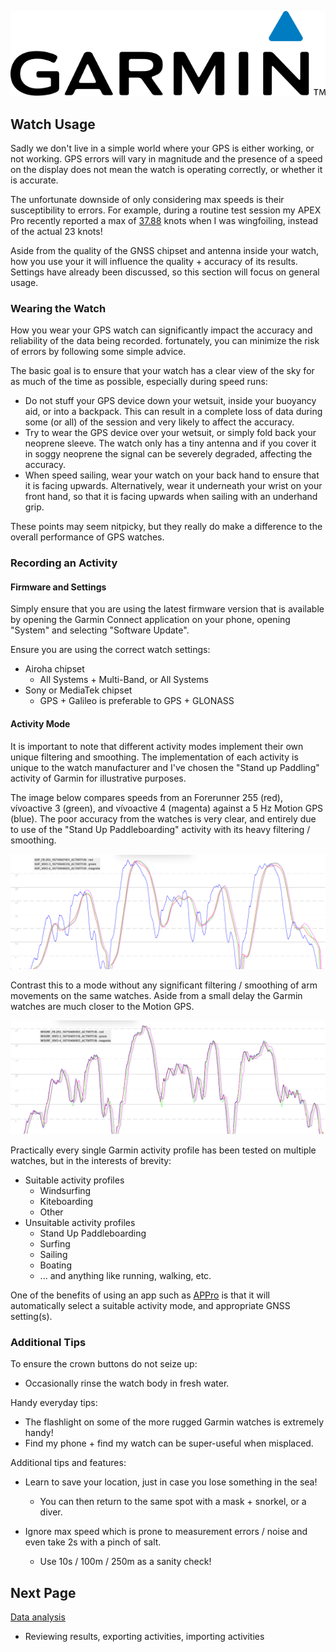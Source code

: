 ![GP3S Logo](../img/Garmin_logo_2006.png)



## Watch Usage

Sadly we don't live in a simple world where your GPS is either working, or not working. GPS errors will vary in magnitude and the presence of a speed on the display does not mean the watch is operating correctly, or whether it is accurate.

The unfortunate downside of only considering max speeds is their susceptibility to errors. For example, during a routine test session my APEX Pro recently reported a max of [37.88](https://www.facebook.com/michael.george.545/posts/10220672656646659) knots when I was wingfoiling, instead of the actual 23 knots!

Aside from the quality of the GNSS chipset and antenna inside your watch, how you use your it will influence the quality + accuracy of its results. Settings have already been discussed, so this section will focus on general usage.



### Wearing the Watch

How you wear your GPS watch can significantly impact the accuracy and reliability of the data being recorded. fortunately, you can minimize the risk of errors by following some simple advice.

The basic goal is to ensure that your watch has a clear view of the sky for as much of the time as possible, especially during speed runs:

- Do not stuff your GPS device down your wetsuit, inside your buoyancy aid, or into a backpack. This can result in a complete loss of data during some (or all) of the session and very likely to affect the accuracy.
- Try to wear the GPS device over your wetsuit, or simply fold back your neoprene sleeve. The watch only has a tiny antenna and if you cover it in soggy neoprene the signal can be severely degraded, affecting the accuracy.
- When speed sailing, wear your watch on your back hand to ensure that it is facing upwards. Alternatively, wear it underneath your wrist on your front hand, so that it is facing upwards when sailing with an underhand grip.

These points may seem nitpicky, but they really do make a difference to the overall performance of GPS watches.



### Recording an Activity

#### Firmware and Settings

Simply ensure that you are using the latest firmware version that is available by opening the Garmin Connect application on your phone, opening "System" and selecting "Software Update".

Ensure you are using the correct watch settings:

- Airoha chipset
  - All Systems + Multi-Band, or All Systems
- Sony or MediaTek chipset
  - GPS + Galileo is preferable to GPS + GLONASS



#### Activity Mode

It is important to note that different activity modes implement their own unique filtering and smoothing. The implementation of each activity is unique to the watch manufacturer and I've chosen the "Stand up Paddling" activity of Garmin for illustrative purposes.

The image below compares speeds from an Forerunner 255 (red), vívoactive 3 (green), and vívoactive 4 (magenta) against a 5 Hz Motion GPS (blue). The poor accuracy from the watches is very clear, and entirely due to use of the "Stand Up Paddleboarding" activity with its heavy filtering / smoothing.

![activity-sup](img/activity-sup.png)

Contrast this to a mode without any significant filtering / smoothing of arm movements on the same watches. Aside from a small delay the Garmin watches are much closer to the Motion GPS.

![activity-sup](img/activity-wsurf.png)



Practically every single Garmin activity profile has been tested on multiple watches, but in the interests of brevity:

- Suitable activity profiles
  - Windsurfing
  - Kiteboarding
  - Other
- Unsuitable activity profiles
  - Stand Up Paddleboarding
  - Surfing
  - Sailing
  - Boating
  - ... and anything like running, walking, etc.

One of the benefits of using an app such as [APPro](https://apps.garmin.com/apps/9567700b-6587-44be-9708-879bfc844791) is that it will automatically select a suitable activity mode, and appropriate GNSS setting(s).



### Additional Tips

To ensure the crown buttons do not seize up:

- Occasionally rinse the watch body in fresh water.

Handy everyday tips:

- The flashlight on some of the more rugged Garmin watches is extremely handy!
- Find my phone + find my watch can be super-useful when misplaced.

Additional tips and features:

- Learn to save your location, just in case you lose something in the sea!
  - You can then return to the same spot with a mask + snorkel, or a diver.

- Ignore max speed which is prone to measurement errors / noise and even take 2s with a pinch of salt.
  - Use 10s / 100m / 250m as a sanity check!




## Next Page

[Data analysis](../analysis/README.md)

- Reviewing results, exporting activities, importing activities


